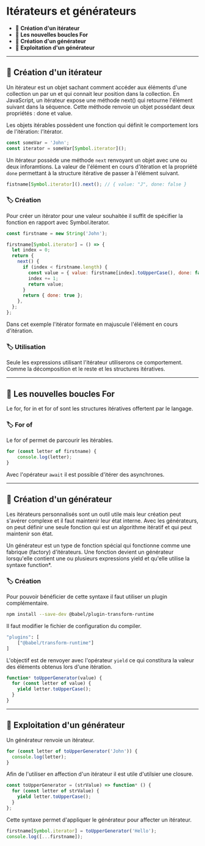 # Itérateurs et générateurs

*  🔖 **Création d'un itérateur**
*  🔖 **Les nouvelles boucles For**
*  🔖 **Création d'un générateur**
*  🔖 **Exploitation d'un générateur**

___

## 📑 Création d'un itérateur

Un itérateur est un objet sachant comment accéder aux éléments d'une collection un par un et qui connait leur position dans la collection. En JavaScript, un itérateur expose une méthode next() qui retourne l'élément suivant dans la séquence. Cette méthode renvoie un objet possédant deux propriétés : done et value.

Les objets itérables possèdent une fonction qui définit le comportement lors de l'itération: l'itérator.

```js
const someVar = 'John';
const iterator = someVar[Symbol.iterator]();
```

Un itérateur possède une méthode `next` renvoyant un objet avec une ou deux inforamtions. La valeur de l'élément en cours d'itération et la propriété `done` permettant à la structure itérative de passer à l'élément suivant.

```js
fistname[Symbol.iterator]().next(); // { value: "J", done: false }
```

### 🏷️ **Création**

Pour créer un itérator pour une valeur souhaitée il suffit de spécifier la fonction en rapport avec Symbol.iterator.

```js
const firstname = new String('John');

firstname[Symbol.iterator] = () => {
  let index = 0;
  return {
    next() {
      if (index < firstname.length) {
        const value = { value: firstname[index].toUpperCase(), done: false };
        index += 1;
        return value;
      }
      return { done: true };
    },
  };
};
```

Dans cet exemple l'itérator formate en majuscule l'élément en cours d'itération.

### 🏷️ **Utilisation**

Seule les expressions utilisant l'itérateur utiliserons ce comportement. Comme la décomposition et le reste et les structures itératives.

___

## 📑 Les nouvelles boucles For

Le for, for in et for of sont les structures itératives offertent par le langage.

### 🏷️ **For of**

Le for of permet de parcourir les itérables.

```js
for (const letter of firstname) {
    console.log(letter);
}
```

Avec l'opérateur `await` il est possible d'itérer des asynchrones.

___

## 📑 Création d'un générateur

Les itérateurs personnalisés sont un outil utile mais leur création peut s'avérer complexe et il faut maintenir leur état interne. Avec les générateurs, on peut définir une seule fonction qui est un algorithme itératif et qui peut maintenir son état.

Un générateur est un type de fonction spécial qui fonctionne comme une fabrique (factory) d'itérateurs. Une fonction devient un générateur lorsqu'elle contient une ou plusieurs expressions yield et qu'elle utilise la syntaxe function*.

### 🏷️ **Création**

Pour pouvoir bénéficier de cette syntaxe il faut utiliser un plugin complémentaire.

```bash
npm install --save-dev @babel/plugin-transform-runtime
```

Il faut modifier le fichier de configuration du compiler.

```bash
"plugins": [
    ["@babel/transform-runtime"]
]
```

L'objectif est de renvoyer avec l'opérateur `yield` ce qui constitura la valeur des éléments obtenus lors d'une itération.

```js
function* toUpperGenerator(value) {
  for (const letter of value) {
    yield letter.toUpperCase();
  }
}
```

___

## 📑 Exploitation d'un générateur

Un générateur renvoie un itérateur.

```js
for (const letter of toUpperGenerator('John')) {
  console.log(letter);
}
```

Afin de l'utiliser en affection d'un itérateur il est utile d'utilsier une closure.

```js
const toUpperGenerator = (strValue) => function* () {
  for (const letter of strValue) {
    yield letter.toUpperCase();
  }
};
```

Cette syntaxe permet d'appliquer le générateur pour affecter un itérateur.

```js
firstname[Symbol.iterator] = toUpperGenerator('Hello');
console.log([...firstname]);
```

